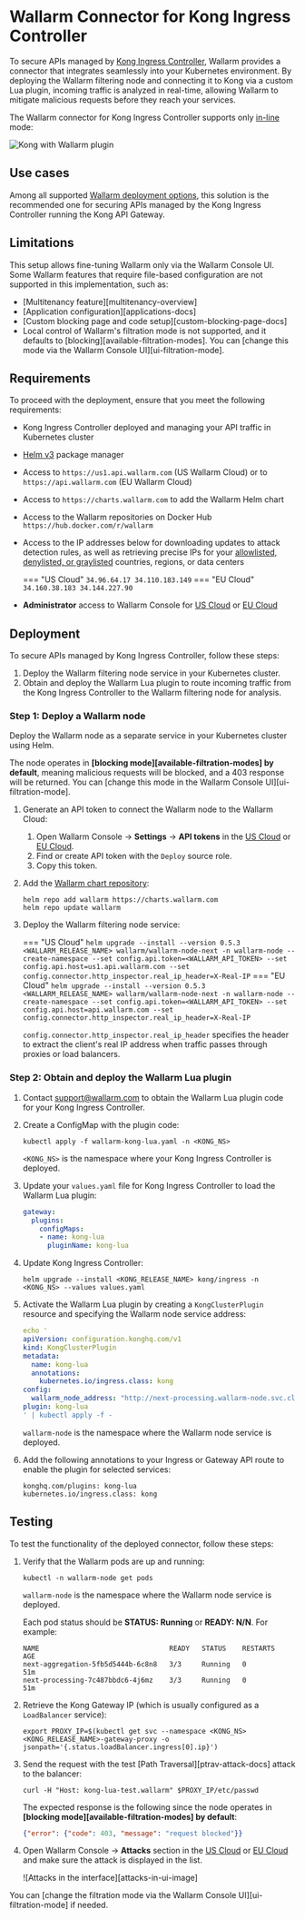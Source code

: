 # Wallarm Connector for Kong Ingress Controller

To secure APIs managed by [Kong Ingress Controller](https://docs.konghq.com/kubernetes-ingress-controller/latest/), Wallarm provides a connector that integrates seamlessly into your Kubernetes environment. By deploying the Wallarm filtering node and connecting it to Kong via a custom Lua plugin, incoming traffic is analyzed in real-time, allowing Wallarm to mitigate malicious requests before they reach your services.

The Wallarm connector for Kong Ingress Controller supports only [in-line](../inline/overview.md) mode:

![Kong with Wallarm plugin](../../images/waf-installation/gateways/kong/traffic-flow-inline.png)

## Use cases

Among all supported [Wallarm deployment options](../supported-deployment-options.md), this solution is the recommended one for securing APIs managed by the Kong Ingress Controller running the Kong API Gateway.

## Limitations

This setup allows fine-tuning Wallarm only via the Wallarm Console UI. Some Wallarm features that require file-based configuration are not supported in this implementation, such as:

* [Multitenancy feature][multitenancy-overview]
* [Application configuration][applications-docs]
* [Custom blocking page and code setup][custom-blocking-page-docs]
* Local control of Wallarm's filtration mode is not supported, and it defaults to [blocking][available-filtration-modes]. You can [change this mode via the Wallarm Console UI][ui-filtration-mode].

## Requirements

To proceed with the deployment, ensure that you meet the following requirements:

* Kong Ingress Controller deployed and managing your API traffic in Kubernetes cluster
* [Helm v3](https://helm.sh/) package manager
* Access to `https://us1.api.wallarm.com` (US Wallarm Cloud) or to `https://api.wallarm.com` (EU Wallarm Cloud)
* Access to `https://charts.wallarm.com` to add the Wallarm Helm chart
* Access to the Wallarm repositories on Docker Hub `https://hub.docker.com/r/wallarm`
* Access to the IP addresses below for downloading updates to attack detection rules, as well as retrieving precise IPs for your [allowlisted, denylisted, or graylisted](../../user-guides/ip-lists/overview.md) countries, regions, or data centers

    === "US Cloud"
        ```
        34.96.64.17
        34.110.183.149
        ```
    === "EU Cloud"
        ```
        34.160.38.183
        34.144.227.90
        ```
* **Administrator** access to Wallarm Console for [US Cloud](https://us1.my.wallarm.com/) or [EU Cloud](https://my.wallarm.com/)

## Deployment

To secure APIs managed by Kong Ingress Controller, follow these steps:

1. Deploy the Wallarm filtering node service in your Kubernetes cluster.
1. Obtain and deploy the Wallarm Lua plugin to route incoming traffic from the Kong Ingress Controller to the Wallarm filtering node for analysis.

### Step 1: Deploy a Wallarm node

Deploy the Wallarm node as a separate service in your Kubernetes cluster using Helm.

The node operates in **[blocking mode][available-filtration-modes] by default**, meaning malicious requests will be blocked, and a 403 response will be returned. You can [change this mode in the Wallarm Console UI][ui-filtration-mode].

1. Generate an API token to connect the Wallarm node to the Wallarm Cloud:

    1. Open Wallarm Console → **Settings** → **API tokens** in the [US Cloud](https://us1.my.wallarm.com/settings/api-tokens) or [EU Cloud](https://my.wallarm.com/settings/api-tokens).
    1. Find or create API token with the `Deploy` source role.
    1. Copy this token.
1. Add the [Wallarm chart repository](https://charts.wallarm.com/):
    
    ```
    helm repo add wallarm https://charts.wallarm.com
    helm repo update wallarm
    ```
1. Deploy the Wallarm filtering node service:

    === "US Cloud"
        ```
        helm upgrade --install --version 0.5.3 <WALLARM_RELEASE_NAME> wallarm/wallarm-node-next -n wallarm-node --create-namespace --set config.api.token=<WALLARM_API_TOKEN> --set config.api.host=us1.api.wallarm.com --set config.connector.http_inspector.real_ip_header=X-Real-IP
        ```
    === "EU Cloud"
        ```
        helm upgrade --install --version 0.5.3 <WALLARM_RELEASE_NAME> wallarm/wallarm-node-next -n wallarm-node --create-namespace --set config.api.token=<WALLARM_API_TOKEN> --set config.api.host=api.wallarm.com --set config.connector.http_inspector.real_ip_header=X-Real-IP
        ```

    `config.connector.http_inspector.real_ip_header` specifies the header to extract the client's real IP address when traffic passes through proxies or load balancers.

### Step 2: Obtain and deploy the Wallarm Lua plugin

1. Contact [support@wallarm.com](mailto:support@wallarm.com) to obtain the Wallarm Lua plugin code for your Kong Ingress Controller.
1. Create a ConfigMap with the plugin code:

    ```
    kubectl apply -f wallarm-kong-lua.yaml -n <KONG_NS>
    ```

    `<KONG_NS>` is the namespace where your Kong Ingress Controller is deployed.
1. Update your `values.yaml` file for Kong Ingress Controller to load the Wallarm Lua plugin:

    ```yaml
    gateway:
      plugins:
        configMaps:
        - name: kong-lua
          pluginName: kong-lua
    ```
1. Update Kong Ingress Controller:

    ```
    helm upgrade --install <KONG_RELEASE_NAME> kong/ingress -n <KONG_NS> --values values.yaml
    ```
1. Activate the Wallarm Lua plugin by creating a `KongClusterPlugin` resource and specifying the Wallarm node service address:

    ```yaml
    echo '
    apiVersion: configuration.konghq.com/v1
    kind: KongClusterPlugin
    metadata:
      name: kong-lua
      annotations:
        kubernetes.io/ingress.class: kong
    config:
      wallarm_node_address: "http://next-processing.wallarm-node.svc.cluster.local:5000"
    plugin: kong-lua
    ' | kubectl apply -f -
    ```

    `wallarm-node` is the namespace where the Wallarm node service is deployed.
1. Add the following annotations to your Ingress or Gateway API route to enable the plugin for selected services:

    ```
    konghq.com/plugins: kong-lua
    kubernetes.io/ingress.class: kong
    ```

## Testing

To test the functionality of the deployed connector, follow these steps:

1. Verify that the Wallarm pods are up and running:

    ```
    kubectl -n wallarm-node get pods
    ```

    `wallarm-node` is the namespace where the Wallarm node service is deployed.

    Each pod status should be **STATUS: Running** or **READY: N/N**. For example:

    ```
    NAME                                READY   STATUS    RESTARTS   AGE
    next-aggregation-5fb5d5444b-6c8n8   3/3     Running   0          51m
    next-processing-7c487bbdc6-4j6mz    3/3     Running   0          51m
    ```
1. Retrieve the Kong Gateway IP (which is usually configured as a `LoadBalancer` service):

    ```
    export PROXY_IP=$(kubectl get svc --namespace <KONG_NS> <KONG_RELEASE_NAME>-gateway-proxy -o jsonpath='{.status.loadBalancer.ingress[0].ip}')
    ```
1. Send the request with the test [Path Traversal][ptrav-attack-docs] attack to the balancer:

    ```
    curl -H "Host: kong-lua-test.wallarm" $PROXY_IP/etc/passwd
    ```

    The expected response is the following since the node operates in **[blocking mode][available-filtration-modes] by default**:

    ```json
    {"error": {"code": 403, "message": "request blocked"}}
    ```
1. Open Wallarm Console → **Attacks** section in the [US Cloud](https://us1.my.wallarm.com/attacks) or [EU Cloud](https://my.wallarm.com/attacks) and make sure the attack is displayed in the list.

    ![Attacks in the interface][attacks-in-ui-image]

You can [change the filtration mode via the Wallarm Console UI][ui-filtration-mode] if needed.

<!-- 
TBD before making this docs public:
1. Describe the difference between this Kong installation and https://docs.wallarm.com/installation/kubernetes/kong-ingress-controller/deployment/ - the first one installs the Wallarm plugin for already running Kong IC, the 2nd one deploys the Kong IC with integrated Wallarm services altogether (we patch the official Kong IC and distribute it)
1. Think on how to reflect this solution on the deployment option page and in the left navigation
1. mention Kong connector in connector articles where needed
1. add resource requirements, e.g. 4 CPU fits the solution but 2 is not enough (based on my experience)
1. Add an artifact to the artifact inventory
1. describe all values yaml parameters on a separate page
 -->